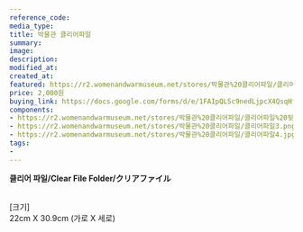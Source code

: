 ```yaml
---
reference_code:
media_type:
title: 박물관 클리어파일
summary:
image:
description:
modified_at:
created_at:
featured: https://r2.womenandwarmuseum.net/stores/박물관%20클리어파일/클리어파일%20뒷면.jpg
price: 2,000원
buying_link: https://docs.google.com/forms/d/e/1FAIpQLSc9nedLjpcX4QsqHfsDClSUvnY_z8JjKZMrkfDJmnqozNUliA/viewform
components:
- https://r2.womenandwarmuseum.net/stores/박물관%20클리어파일/클리어파일%20뒷면.jpg
- https://r2.womenandwarmuseum.net/stores/박물관%20클리어파일/클리어파일3.png
- https://r2.womenandwarmuseum.net/stores/박물관%20클리어파일/클리어파일4.jpg
tags:
-
---
```

**클리어 파일/Clear File Folder/クリアファイル**

\
[크기]\
22cm X 30.9cm (가로 X 세로)

